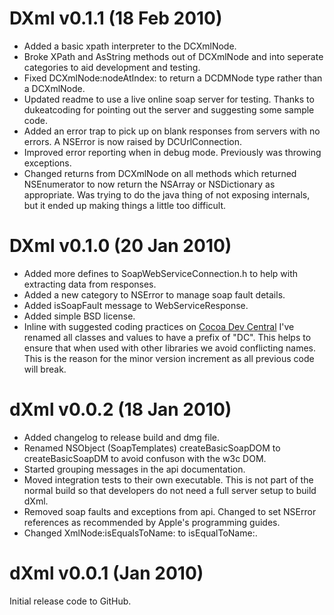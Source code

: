 # DXml v0.1.1 (18 Feb 2010)

* Added a basic xpath interpreter to the DCXmlNode.
* Broke XPath and AsString methods out of DCXmlNode and into seperate categories to aid development and testing.
* Fixed DCXmlNode:nodeAtIndex: to return a DCDMNode type rather than a DCXmlNode.
* Updated readme to use a live online soap server for testing. Thanks to dukeatcoding for pointing out the server and suggesting some sample code.
* Added an error trap to pick up on blank responses from servers with no errors. A NSError is now raised by DCUrlConnection.
* Improved error reporting when in debug mode. Previously was throwing exceptions.
* Changed returns from DCXmlNode on all methods which returned NSEnumerator to now return the NSArray or NSDictionary as appropriate. Was trying to do the java thing of not exposing internals, but it ended up making things a little too difficult. 

# DXml v0.1.0 (20 Jan 2010)

* Added more defines to SoapWebServiceConnection.h to help with extracting data from responses.
* Added a new category to NSError to manage soap fault details.
* Added isSoapFault message to WebServiceResponse.
* Added simple BSD license.
* Inline with suggested coding practices on [Cocoa Dev Central](http://cocoadevcentral.com/articles/000082.php) I've renamed all classes and values to have a prefix of "DC". This helps to ensure that when used with other libraries we avoid conflicting names. This is the reason for the minor version increment as all previous code will break.

# dXml v0.0.2 (18 Jan 2010)

* Added changelog to release build and dmg file.
* Renamed NSObject (SoapTemplates) createBasicSoapDOM to createBasicSoapDM to avoid confuson with the w3c DOM.
* Started grouping messages in the api documentation.
* Moved integration tests to their own executable. This is not part of the normal build so that developers do not need a full server setup to build dXml.
* Removed soap faults and exceptions from api. Changed to set NSError references as recommended by Apple's programming guides.
* Changed XmlNode:isEqualsToName: to isEqualToName:.

# dXml v0.0.1 (Jan 2010)

Initial release code to GitHub.